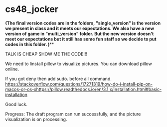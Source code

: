 # cs48_jocker

****(The final version codes are in the folders, "single_version" is the version we present in class and it meets our expectations. We also have a new version of game in "multi_version" folder. But the new version doesn't meet our expectations but it still has some fun staff so we decide to put codes in this folder. )******


TALK IS CHEAP
SHOW ME THE CODE!!!

We need to linstall pillow to visualize pictures. You can download pillow online.

If you got deny then add sudo. before all command.
https://stackoverflow.com/questions/17271319/how-do-i-install-pip-on-macos-or-os-xhttps://pillow.readthedocs.io/en/3.1.x/installation.html#basic-installation

Good luck.


Progress:
The draft program can run successfully, and the picture visualization is on processing.
